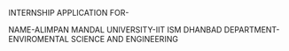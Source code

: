 INTERNSHIP APPLICATION FOR-

NAME-ALIMPAN MANDAL
UNIVERSITY-IIT ISM DHANBAD
DEPARTMENT-ENVIROMENTAL SCIENCE AND ENGINEERING
